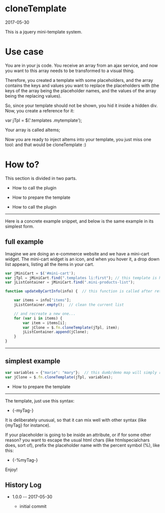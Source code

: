 cloneTemplate
===================
2017-05-30



This is a jquery mini-template system.



Use case
===========
You are in your js code.
You receive an array from an ajax service, and now
you want to this array needs to be transformed to a visual thing.

Therefore, you created a template with some placeholders,
and the array contains the keys and values you want to replace
the placeholders with (the keys of the array being the placeholder names,
and the values of the array being the replacing values).


So, since your template should not be shown, you hid it inside a hidden div.
Now, you create a reference for it:

var jTpl = $('.templates .mytemplate');

Your array is called aItems;

Now you are ready to inject aItems into your template,
you just miss one tool: and that would be cloneTemplate :)



How to?
=============

This section is divided in two parts.

- How to call the plugin
- How to prepare the template




- How to call the plugin
--------------------------
Here is a concrete example snippet, and below is the same example in its simplest form.



full example
---------------------
Imagine we are doing an e-commerce website and we have a mini-cart widget.
The mini-cart widget is an icon, and when you hover it, a drop down list appears,
listing all the items in your cart.


```js
var jMiniCart = $('#mini-cart');
var jTpl = jMiniCart.find(".templates li:first"); // this template is hidden in my design
var jListContainer = jMiniCart.find(".mini-products-list");

function updateByCartInfo(info) {  // this function is called after retrieving the cart info via ajax

    var items = info["items"];
    jListContainer.empty();  // clean the current list

    // and recreate a new one...
    for (var i in items) {
        var item = items[i];
        var jClone = $.fn.cloneTemplate(jTpl, item);
        jListContainer.append(jClone);
    }
}
```
---------------------


simplest example
---------------------

```js
var variables = {"marie": "mary"};  // this dumb/demo map will simply replace marie by mary
var jClone = $.fn.cloneTemplate(jTpl, variables);
```


- How to prepare the template
-------------------------------
The template, just use this syntax:


- {-myTag-}

It is deliberately unusual, so that it can mix well with other syntax (like {myTag} for instance).

If your placeholder is going to be inside an attribute,
or if for some other reason? you want to escape the usual html chars (like htmlspecialchars does, sort of),
prefix the placeholder name with the percent symbol (%), like this:


- {-%myTag-}


Enjoy!







History Log
------------------
    
- 1.0.0 -- 2017-05-30

    - initial commit









